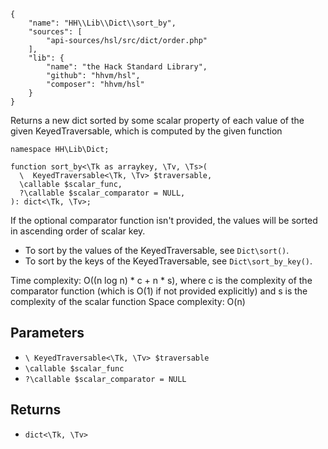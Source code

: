 ``` yamlmeta
{
    "name": "HH\\Lib\\Dict\\sort_by",
    "sources": [
        "api-sources/hsl/src/dict/order.php"
    ],
    "lib": {
        "name": "the Hack Standard Library",
        "github": "hhvm/hsl",
        "composer": "hhvm/hsl"
    }
}
```




Returns a new dict sorted by some scalar property of each value of the given
KeyedTraversable, which is computed by the given function




``` Hack
namespace HH\Lib\Dict;

function sort_by<\Tk as arraykey, \Tv, \Ts>(
  \  KeyedTraversable<\Tk, \Tv> $traversable,
  \callable $scalar_func,
  ?\callable $scalar_comparator = NULL,
): dict<\Tk, \Tv>;
```




If the optional
comparator function isn't provided, the values will be sorted in ascending
order of scalar key.




+ To sort by the values of the KeyedTraversable, see ` Dict\sort() `.
+ To sort by the keys of the KeyedTraversable, see ` Dict\sort_by_key() `.




Time complexity: O((n log n) * c + n * s), where c is the complexity of the
comparator function (which is O(1) if not provided explicitly) and s is the
complexity of the scalar function
Space complexity: O(n)




## Parameters




* ` \ KeyedTraversable<\Tk, \Tv> $traversable `
* ` \callable $scalar_func `
* ` ?\callable $scalar_comparator = NULL `




## Returns




- ` dict<\Tk, \Tv> `
<!-- HHAPIDOC -->
